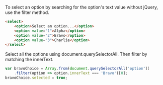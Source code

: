 To select an option by searching for the option's text value without jQuery, use the filter method.
```html
<select>
    <option>Select an option...</option>
    <option value="1">Alpha</option>
    <option value="2">Bravo</option>
    <option value="3">Charlie</option>
</select>
```
Select all the options using document.querySelectorAll. Then filter by matching the innerText.
```javascript
var bravoChoice = Array.from(document.querySelectorAll('option'))
    .filter(option => option.innerText === 'Bravo')[0];
bravoChoice.selected = true;
```